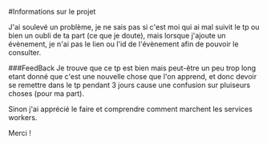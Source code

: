#Informations sur le projet

J'ai soulevé un problème, je ne sais pas si c'est moi qui ai mal suivit le tp ou bien un oubli de ta part (ce que je doute), mais lorsque j'ajoute un évènement, je n'ai pas le lien ou l'id de l'évènement afin de pouvoir le consulter.

###FeedBack
Je trouve que ce tp est bien mais peut-être un peu trop long etant donné que c'est une nouvelle chose que l'on apprend, et donc devoir se remettre dans le tp pendant 3 jours cause une confusion sur pluiseurs choses (pour ma part).

Sinon j'ai apprécié le faire et comprendre comment marchent les services workers.

Merci ! 
